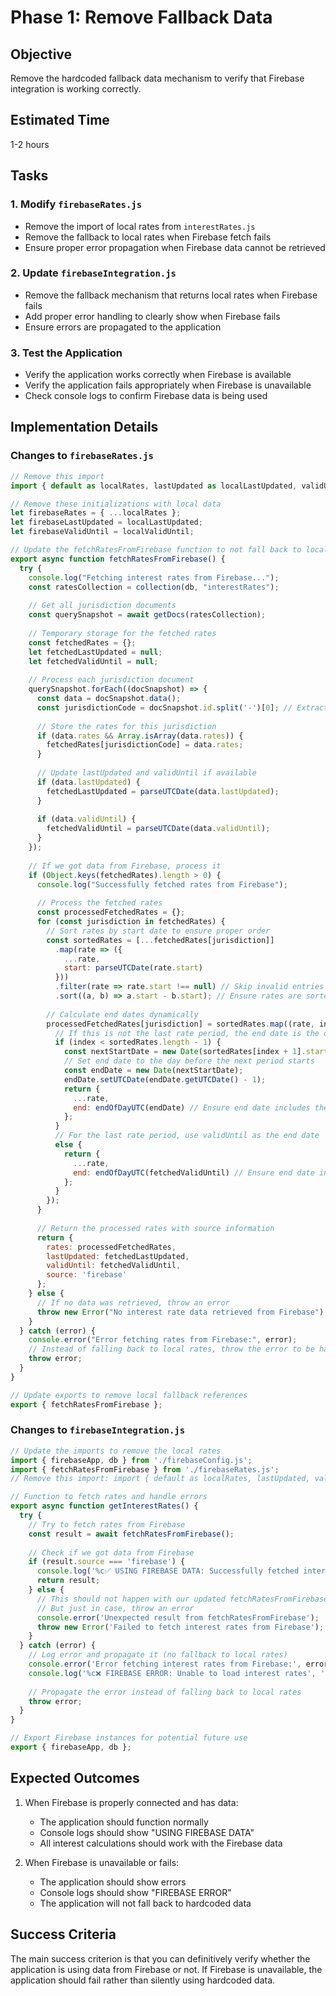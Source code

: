 # Phase 1: Remove Fallback Data

## Objective
Remove the hardcoded fallback data mechanism to verify that Firebase integration is working correctly.

## Estimated Time
1-2 hours

## Tasks

### 1. Modify `firebaseRates.js`
- Remove the import of local rates from `interestRates.js`
- Remove the fallback to local rates when Firebase fetch fails
- Ensure proper error propagation when Firebase data cannot be retrieved

### 2. Update `firebaseIntegration.js`
- Remove the fallback mechanism that returns local rates when Firebase fails
- Add proper error handling to clearly show when Firebase fails
- Ensure errors are propagated to the application

### 3. Test the Application
- Verify the application works correctly when Firebase is available
- Verify the application fails appropriately when Firebase is unavailable
- Check console logs to confirm Firebase data is being used

## Implementation Details

### Changes to `firebaseRates.js`

```javascript
// Remove this import
import { default as localRates, lastUpdated as localLastUpdated, validUntil as localValidUntil } from "./interestRates.js";

// Remove these initializations with local data
let firebaseRates = { ...localRates };
let firebaseLastUpdated = localLastUpdated;
let firebaseValidUntil = localValidUntil;

// Update the fetchRatesFromFirebase function to not fall back to local rates
export async function fetchRatesFromFirebase() {
  try {
    console.log("Fetching interest rates from Firebase...");
    const ratesCollection = collection(db, "interestRates");
    
    // Get all jurisdiction documents
    const querySnapshot = await getDocs(ratesCollection);
    
    // Temporary storage for the fetched rates
    const fetchedRates = {};
    let fetchedLastUpdated = null;
    let fetchedValidUntil = null;
    
    // Process each jurisdiction document
    querySnapshot.forEach((docSnapshot) => {
      const data = docSnapshot.data();
      const jurisdictionCode = docSnapshot.id.split('-')[0]; // Extract BC from BC-COIA
      
      // Store the rates for this jurisdiction
      if (data.rates && Array.isArray(data.rates)) {
        fetchedRates[jurisdictionCode] = data.rates;
      }
      
      // Update lastUpdated and validUntil if available
      if (data.lastUpdated) {
        fetchedLastUpdated = parseUTCDate(data.lastUpdated);
      }
      
      if (data.validUntil) {
        fetchedValidUntil = parseUTCDate(data.validUntil);
      }
    });
    
    // If we got data from Firebase, process it
    if (Object.keys(fetchedRates).length > 0) {
      console.log("Successfully fetched rates from Firebase");
      
      // Process the fetched rates
      const processedFetchedRates = {};
      for (const jurisdiction in fetchedRates) {
        // Sort rates by start date to ensure proper order
        const sortedRates = [...fetchedRates[jurisdiction]]
          .map(rate => ({
            ...rate,
            start: parseUTCDate(rate.start)
          }))
          .filter(rate => rate.start !== null) // Skip invalid entries
          .sort((a, b) => a.start - b.start); // Ensure rates are sorted by start date
        
        // Calculate end dates dynamically
        processedFetchedRates[jurisdiction] = sortedRates.map((rate, index) => {
          // If this is not the last rate period, the end date is the day before the next period starts
          if (index < sortedRates.length - 1) {
            const nextStartDate = new Date(sortedRates[index + 1].start);
            // Set end date to the day before the next period starts
            const endDate = new Date(nextStartDate);
            endDate.setUTCDate(endDate.getUTCDate() - 1);
            return {
              ...rate,
              end: endOfDayUTC(endDate) // Ensure end date includes the whole day
            };
          } 
          // For the last rate period, use validUntil as the end date
          else {
            return {
              ...rate,
              end: endOfDayUTC(fetchedValidUntil) // Ensure end date includes the whole day
            };
          }
        });
      }
      
      // Return the processed rates with source information
      return {
        rates: processedFetchedRates,
        lastUpdated: fetchedLastUpdated,
        validUntil: fetchedValidUntil,
        source: 'firebase'
      };
    } else {
      // If no data was retrieved, throw an error
      throw new Error("No interest rate data retrieved from Firebase");
    }
  } catch (error) {
    console.error("Error fetching rates from Firebase:", error);
    // Instead of falling back to local rates, throw the error to be handled by the caller
    throw error;
  }
}

// Update exports to remove local fallback references
export { fetchRatesFromFirebase };
```

### Changes to `firebaseIntegration.js`

```javascript
// Update the imports to remove the local rates
import { firebaseApp, db } from './firebaseConfig.js';
import { fetchRatesFromFirebase } from './firebaseRates.js';
// Remove this import: import { default as localRates, lastUpdated, validUntil } from './interestRates.js';

// Function to fetch rates and handle errors
export async function getInterestRates() {
  try {
    // Try to fetch rates from Firebase
    const result = await fetchRatesFromFirebase();
    
    // Check if we got data from Firebase
    if (result.source === 'firebase') {
      console.log('%c✅ USING FIREBASE DATA: Successfully fetched interest rates from Firebase', 'color: green; font-weight: bold');
      return result;
    } else {
      // This should not happen with our updated fetchRatesFromFirebase function
      // But just in case, throw an error
      console.error('Unexpected result from fetchRatesFromFirebase');
      throw new Error('Failed to fetch interest rates from Firebase');
    }
  } catch (error) {
    // Log error and propagate it (no fallback to local rates)
    console.error('Error fetching interest rates from Firebase:', error);
    console.log('%c❌ FIREBASE ERROR: Unable to load interest rates', 'color: red; font-weight: bold');
    
    // Propagate the error instead of falling back to local rates
    throw error;
  }
}

// Export Firebase instances for potential future use
export { firebaseApp, db };
```

## Expected Outcomes

1. When Firebase is properly connected and has data:
   - The application should function normally
   - Console logs should show "USING FIREBASE DATA"
   - All interest calculations should work with the Firebase data

2. When Firebase is unavailable or fails:
   - The application should show errors
   - Console logs should show "FIREBASE ERROR"
   - The application will not fall back to hardcoded data

## Success Criteria

The main success criterion is that you can definitively verify whether the application is using data from Firebase or not. If Firebase is unavailable, the application should fail rather than silently using hardcoded data.
